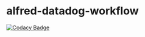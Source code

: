 # alfred-datadog-workflow

[![Codacy Badge](https://api.codacy.com/project/badge/Grade/fe1cb90a9803401cb98c0b95fdcd3f93)](https://app.codacy.com/manual/nekottyo/alfred-datadog-workflow?utm_source=github.com&utm_medium=referral&utm_content=nekottyo/alfred-datadog-workflow&utm_campaign=Badge_Grade_Dashboard)